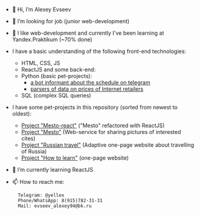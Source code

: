 - 👋 Hi, I’m Alexey Evseev
- 🤝 I’m looking for job (junior web-development)
- 👀 I like web-development and currently I've been learning at Yandex.Praktikum (~70% done)
- I have a basic understanding of the following front-end technologies:
    - HTML, CSS, JS
    - ReactJS
  and some back-end:
    - Python (basic pet-projects): 
       - [a bot informant about the schedule on telegram](https://github.com/yelex/ranepa_bot)
       - [parsers of data on prices of Internet retailers](https://github.com/yelex/ane_django)
    - SQL (complex SQL queries)
- I have some pet-projects in this repository (sorted from newest to oldest):
    - [Project "Mesto-react"](https://github.com/yelex/mesto-react) ("Mesto" refactored with ReactJS)
    - [Project "Mesto"](https://github.com/yelex/mesto) (Web-service for sharing pictures of interested cites)
    - [Project "Russian travel"](https://github.com/yelex/russian-travel) (Adaptive one-page website about travelling of Russia)
    - [Project "How to learn"](https://github.com/yelex/how-to-learn) (one-page website)
    
- 🌱 I’m currently learning ReactJS
- 📫 How to reach me:
        
        Telegram: @yellex
        Phone/WhatsApp: 8(915)782-31-31 
        Mail: evseev_alexey94@bk.ru

<!---
yelex/yelex is a ✨ special ✨ repository because its `README.md` (this file) appears on your GitHub profile.
You can click the Preview link to take a look at your changes.
--->

